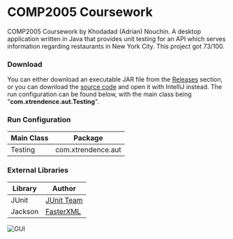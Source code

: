 # COMP2005 Coursework

COMP2005 Coursework by Khodadad (Adrian) Nouchin. A desktop application written in Java that provides unit testing for an API which serves information regarding restaurants in New York City. This project got 73/100.

### Download

You can either download an executable JAR file from the [Releases](https://github.com/Xtrendence/COMP2005-Coursework/releases) section, or you can download the [source code](https://github.com/Xtrendence/COMP2005-Coursework/archive/main.zip) and open it with IntelliJ instead. The run configuration can be found below, with the main class being "**com.xtrendence.aut.Testing**".

### Run Configuration

|Main Class|Package           |
|----------|------------------|
|Testing   |com.xtrendence.aut|

### External Libraries

|Library|Author                                            |
|-------|--------------------------------------------------|
|JUnit  |[JUnit Team](https://github.com/junit-team/junit4)|
|Jackson|[FasterXML](https://github.com/FasterXML/jackson) |

![GUI](https://i.imgur.com/34xrUDf.png)